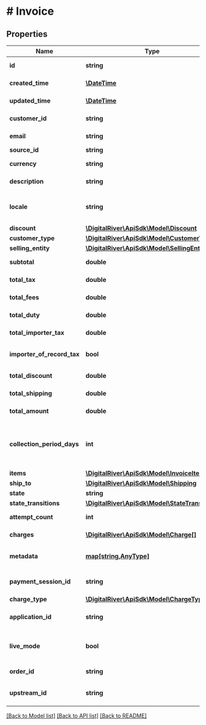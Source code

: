 # # Invoice

## Properties

Name | Type | Description | Notes
------------ | ------------- | ------------- | -------------
**id** | **string** | The unique identifier of the invoice. | [optional] [readonly] 
**created_time** | [**\DateTime**](\DateTime.md) | The time at which the invoice was created. | [optional] [readonly] 
**updated_time** | [**\DateTime**](\DateTime.md) | The time at which the invoice was last updated. | [optional] [readonly] 
**customer_id** | **string** | The identifier of the invoiced customer. | [optional] 
**email** | **string** | The email address of the invoiced customer. | [optional] 
**source_id** | **string** | The unique identifier of a Source. | [optional] 
**currency** | **string** | A three-letter ISO 4217 currency code. | [optional] 
**description** | **string** | An arbitrary string attached to the invoice. | [optional] 
**locale** | **string** | A [designator](https://docs.digitalriver.com/digital-river-api/checkouts-and-orders/shared-properties/designating-a-locale) that combines the two-letter ISO 639-1 language code with the ISO 3166-1 alpha-2 country code. | [optional] 
**discount** | [**\DigitalRiver\ApiSdk\Model\Discount**](Discount.md) |  | [optional] 
**customer_type** | [**\DigitalRiver\ApiSdk\Model\CustomerType**](CustomerType.md) |  | [optional] 
**selling_entity** | [**\DigitalRiver\ApiSdk\Model\SellingEntity**](SellingEntity.md) |  | [optional] 
**subtotal** | **double** | Represents the total amount of the order exclusive of tax. | [optional] [readonly] 
**total_tax** | **double** | Represents the total tax amount. | [optional] [readonly] 
**total_fees** | **double** | Represents the total fee amount. | [optional] [readonly] 
**total_duty** | **double** | Represents the total duty amount. | [optional] [readonly] 
**total_importer_tax** | **double** | Represents the total tax amount from the importer of record. | [optional] 
**importer_of_record_tax** | **bool** | If &lt;code&gt;true&lt;/code&gt;, indicates that the tax amount is paid by the importer of record. | [optional] [readonly] 
**total_discount** | **double** | Represents the total discount amount. | [optional] [readonly] 
**total_shipping** | **double** | Represents the total shipping amount. | [optional] [readonly] 
**total_amount** | **double** | Represents the total charge amount. | [optional] [readonly] 
**collection_period_days** | **int** | The number of days that Digital River attempts to collect payment if &lt;code&gt;billingOptimization&lt;/code&gt; is set to &lt;code&gt;true&lt;/code&gt;. The default is 30 days. | [optional] 
**items** | [**\DigitalRiver\ApiSdk\Model\InvoiceItem[]**](InvoiceItem.md) |  | [optional] 
**ship_to** | [**\DigitalRiver\ApiSdk\Model\Shipping**](Shipping.md) |  | [optional] 
**state** | **string** | The current state of the invoice. | [optional] 
**state_transitions** | [**\DigitalRiver\ApiSdk\Model\StateTransitions**](StateTransitions.md) |  | [optional] 
**attempt_count** | **int** | The number of times Digital River has attempted to collect payment. | [optional] 
**charges** | [**\DigitalRiver\ApiSdk\Model\Charge[]**](Charge.md) | The charge used to pay the invoice. | [optional] [readonly] 
**metadata** | [**map[string,AnyType]**](AnyType.md) | Key-value pairs used to store additional data. Value can be string, boolean or integer types. | [optional] 
**payment_session_id** | **string** | The payment session identifier used to track the process of collecting a payment. | [optional] 
**charge_type** | [**\DigitalRiver\ApiSdk\Model\ChargeType**](ChargeType.md) |  | [optional] 
**application_id** | **string** | The identifier of the client application that created the checkout. | [optional] 
**live_mode** | **bool** | Has the value &lt;code&gt;true&lt;/code&gt; if the object exists in live mode or the value &lt;code&gt;false&lt;/code&gt; if the object exists in test mode. | [optional] 
**order_id** | **string** | The unique identifier of the order for this invoice. | [optional] [readonly] 
**upstream_id** | **string** | The user invoice identifier if it is different from the Digital River checkout identifier. | [optional] 

[[Back to Model list]](../../README.md#documentation-for-models) [[Back to API list]](../../README.md#documentation-for-api-endpoints) [[Back to README]](../../README.md)


